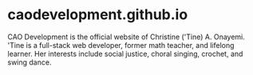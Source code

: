 # caodevelopment.github.io

CAO Development is the official website of Christine ('Tine) A. Onayemi. 'Tine is a full-stack web developer, former math teacher, and lifelong learner. Her interests include social justice, choral singing, crochet, and swing dance.
